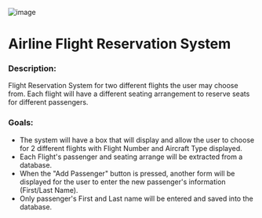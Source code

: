 ![image](https://github.com/allansantos7/AirlineReservation/assets/83974830/5de1f380-5ce2-4929-a79d-aac2ee1fb44c)

<h1>Airline Flight Reservation System</h1>

<h3>Description:</h3>
Flight Reservation System for two different flights the user may choose from.  Each flight will have a different seating arrangement to reserve seats for different passengers.

<h3>Goals:</h3>
<ul>
            <li>
                        The system will have a box that will display and allow the user to choose for 2 different flights with Flight Number and Aircraft Type displayed.
            </li>
            <li>
                        Each Flight's passenger and seating arrange will be extracted from a database.
            </li>
            <li>
                        When the "Add Passenger" button is pressed, another form will be displayed for the user to enter the new passenger's information (First/Last Name).
            </li>
            <li>
                        Only passenger's First and Last name will be entered and saved into the database.
            </li>
</ul>

